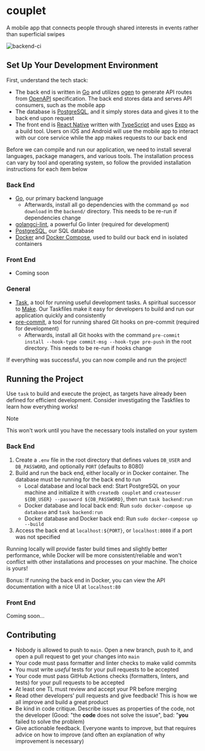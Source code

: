 # couplet
A mobile app that connects people through shared interests in events rather than superficial swipes

![backend-ci](https://github.com/GenerateNU/couplet/actions/workflows/backend-ci.yaml/badge.svg)

## Set Up Your Development Environment
First, understand the tech stack:

- The back end is written in [Go](https://go.dev/) and utilizes [ogen](https://ogen.dev/) to generate API routes from [OpenAPI](https://www.openapis.org/) specification. The back end stores data and serves API consumers, such as the mobile app
- The database is [PostgreSQL](https://www.postgresql.org/), and it simply stores data and gives it to the back end upon request
- The front end is [React Native](https://reactnative.dev/) written with [TypeScript](https://www.typescriptlang.org/) and uses [Expo](https://expo.dev/) as a build tool. Users on iOS and Android will use the mobile app to interact with our core service while the app makes requests to our back end

Before we can compile and run our application, we need to install several languages, package managers, and various tools.
The installation process can vary by tool and operating system, so follow the provided installation instructions for each item below

### Back End
- [Go](https://go.dev/doc/install), our primary backend language
  - Afterwards, install all go dependencies with the command `go mod download` in the `backend/` directory. This needs to be re-run if dependencies change
- [golangci-lint](https://golangci-lint.run/usage/install/#local-installation), a powerful Go linter (required for development)
- [PostgreSQL](https://www.postgresql.org/download/), our SQL database
- [Docker](https://docs.docker.com/get-docker/) and [Docker Compose](https://docs.docker.com/compose/install/), used to build our back end in isolated containers

### Front End
- Coming soon

### General
- [Task](https://taskfile.dev/installation/), a tool for running useful development tasks. A spiritual successor to [Make](https://www.gnu.org/software/make/). Our Taskfiles make it easy for developers to build and run our application quickly and consistently
- [pre-commit](https://pre-commit.com/), a tool for running shared Git hooks on pre-commit (required for development)
  - Afterwards, install all Git hooks with the command `pre-commit install --hook-type commit-msg --hook-type pre-push` in the root directory. This needs to be re-run if hooks change

If everything was successful, you can now compile and run the project!

## Running the Project
Use `task` to build and execute the project, as targets have already been defined for efficient development. Consider investigating the Taskfiles to learn how everything works!

> [!NOTE]
> This won't work until you have the necessary tools installed on your system

### Back End
1. Create a `.env` file in the root directory that defines values `DB_USER` and `DB_PASSWORD`, and optionally `PORT` (defaults to 8080)
2. Build and run the back end, either locally or in Docker container. The database must be running for the back end to run
   - Local database and local back end: Start PostgreSQL on your machine and initialize it with `createdb couplet` and `createuser ${DB_USER} --password ${DB_PASSWORD}`, then run `task backend:run`
   - Docker database and local back end: Run `sudo docker-compose up database` and `task backend:run`
   - Docker database and Docker back end: Run `sudo docker-compose up --build`
3. Access the back end at `localhost:${PORT}`, or `localhost:8080` if a port was not specified

Running locally will provide faster build times and slightly better performance, while Docker will be more consistent/reliable and won't conflict with other installations and processes on your machine. The choice is yours!

Bonus: If running the back end in Docker, you can view the API documentation with a nice UI at `localhost:80`

### Front End
Coming soon...

## Contributing
- Nobody is allowed to push to `main`. Open a new branch, push to it, and open a pull request to get your changes into `main`
- Your code must pass formatter and linter checks to make valid commits
- You must write *useful* tests for your pull requests to be accepted
- Your code must pass GitHub Actions checks (formatters, linters, and tests) for your pull requests to be accepted
- At least one TL must review and accept your PR before merging
- Read other developers' pull requests and give feedback! This is how we all improve and build a great product
- Be kind in code critique. Describe issues as properties of the code, not the developer (Good: "the **code** does not solve the issue", bad: "**you** failed to solve the problem)
- Give actionable feedback. Everyone wants to improve, but that requires advice on how to improve (and often an explanation of why improvement is necessary)